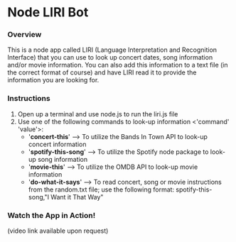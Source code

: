 # Node LIRI Bot

### Overview

This is a node app called LIRI (Language Interpretation and Recognition Interface) that you can use to look up concert dates, song information and/or movie information.  You can also add this information to a text file (in the correct format of course) and have LIRI read it to provide the information you are looking for.

### Instructions

1. Open up a terminal and use node.js to run the liri.js file
2. Use one of the following commands to look-up information <'command' 'value'>:
    * '**concert-this**' --> To utilize the Bands In Town API to look-up concert information
    * '**spotify-this-song**' --> To utilize the Spotify node package to look-up song information
    * '**movie-this**' --> To utilize the OMDB API to look-up movie information
    * '**do-what-it-says**' --> To read concert, song or movie instructions from the random.txt file; use the following format: spotify-this-song,"I Want it That Way"

### Watch the App in Action!

(video link available upon request)

